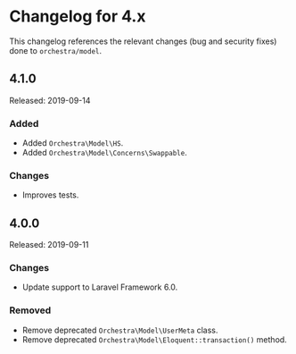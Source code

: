 # Changelog for 4.x

This changelog references the relevant changes (bug and security fixes) done to `orchestra/model`.

## 4.1.0

Released: 2019-09-14

### Added

* Added `Orchestra\Model\HS`.
* Added `Orchestra\Model\Concerns\Swappable`.

### Changes

* Improves tests.

## 4.0.0

Released: 2019-09-11

### Changes

* Update support to Laravel Framework 6.0.

### Removed

* Remove deprecated `Orchestra\Model\UserMeta` class.
* Remove deprecated `Orchestra\Model\Eloquent::transaction()` method. 
